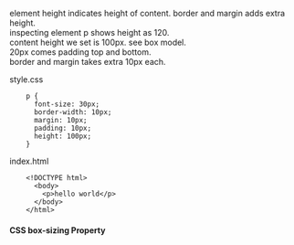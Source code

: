 element height indicates height of content. border and margin adds extra height.  
inspecting element p shows height as 120.  
content height we set is 100px. see box model.    
20px comes padding top and bottom.  
border and margin takes extra 10px each.  

style.css

        p {
          font-size: 30px;
          border-width: 10px;
          margin: 10px;
          padding: 10px;
          height: 100px;
        }

index.html

        <!DOCTYPE html>
          <body>
            <p>hello world</p>
          </body>
        </html>

       
#### CSS box-sizing Property
